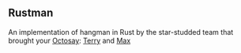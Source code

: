 ## Rustman

An implementation of hangman in Rust by the star-studded team that brought your [Octosay](https://github.com/TerryOShea/octosay):  [Terry](https://github.com/TerryOShea) and [Max](https://github.com/maximforever)
